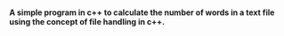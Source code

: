 #### A simple program in c++ to calculate the number of words in a text file using the concept of file handling in c++.
